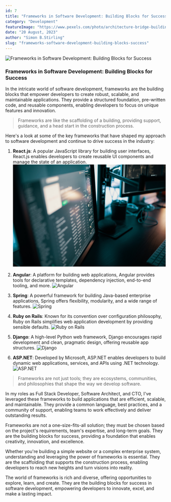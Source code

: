 ```yaml
---
id: 7
title: "Frameworks in Software Development: Building Blocks for Success"
category: "Development"
featureImage: "https://www.pexels.com/photo/architecture-bridge-building-business-261779/"
date: "20 August, 2023"
author: "Simon B.Stirling"
slug: "frameworks-software-development-building-blocks-success"
---
```


![Frameworks in Software Development: Building Blocks for Success](https://www.pexels.com/photo/architecture-bridge-building-business-261779/)

### Frameworks in Software Development: Building Blocks for Success

In the intricate world of software development, frameworks are the building blocks that empower developers to create robust, scalable, and maintainable applications. They provide a structured foundation, pre-written code, and reusable components, enabling developers to focus on unique features and innovation.

> Frameworks are like the scaffolding of a building, providing support, guidance, and a head start in the construction process.

Here's a look at some of the key frameworks that have shaped my approach to software development and continue to drive success in the industry:

1. **React.js**: A popular JavaScript library for building user interfaces, React.js enables developers to create reusable UI components and manage the state of an application. ![React.js](./images/blog/turned-on-flat-screen-computer-monitor.jpg)

2. **Angular**: A platform for building web applications, Angular provides tools for declarative templates, dependency injection, end-to-end tooling, and more. ![Angular](https://www.pexels.com/photo/round-grey-and-black-analog-wall-clock-1172355/)

3. **Spring**: A powerful framework for building Java-based enterprise applications, Spring offers flexibility, modularity, and a wide range of features. ![Spring](https://www.pexels.com/photo/spring-blossom-flower-flora-36753/)

4. **Ruby on Rails**: Known for its convention over configuration philosophy, Ruby on Rails simplifies web application development by providing sensible defaults. ![Ruby on Rails](https://www.pexels.com/photo/railroad-railway-tracks-train-345123/)

5. **Django**: A high-level Python web framework, Django encourages rapid development and clean, pragmatic design, offering reusable app structures. ![Django](https://www.pexels.com/photo/guitar-musician-music-instrument-51590/)

6. **ASP.NET**: Developed by Microsoft, ASP.NET enables developers to build dynamic web applications, services, and APIs using .NET technology. ![ASP.NET](https://www.pexels.com/photo/microsoft-surface-laptop-583846/)

> Frameworks are not just tools; they are ecosystems, communities, and philosophies that shape the way we develop software.

In my roles as Full Stack Developer, Software Architect, and CTO, I've leveraged these frameworks to build applications that are efficient, scalable, and maintainable. They provide a common language, best practices, and a community of support, enabling teams to work effectively and deliver outstanding results.

Frameworks are not a one-size-fits-all solution; they must be chosen based on the project's requirements, team's expertise, and long-term goals. They are the building blocks for success, providing a foundation that enables creativity, innovation, and excellence.

Whether you're building a simple website or a complex enterprise system, understanding and leveraging the power of frameworks is essential. They are the scaffolding that supports the construction process, enabling developers to reach new heights and turn visions into reality.

The world of frameworks is rich and diverse, offering opportunities to explore, learn, and create. They are the building blocks for success in software development, empowering developers to innovate, excel, and make a lasting impact.
